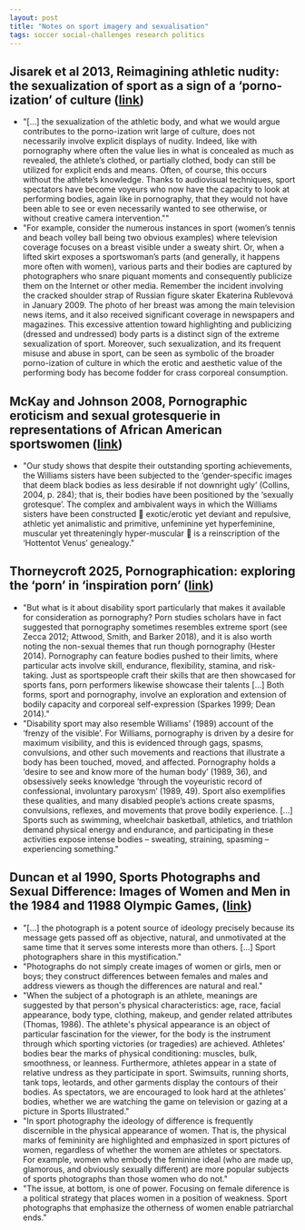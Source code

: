 ```yaml
---
layout: post
title: "Notes on sport imagery and sexualisation"
tags: soccer social-challenges research politics
---
```


## Jisarek et al 2013, Reimagining athletic nudity: the sexualization of sport as a sign of a ‘porno-ization’ of culture ([link](https://www.tandfonline.com/doi/pdf/10.1080/17430437.2012.753525))
- "[...] the sexualization of the athletic body, and what we would argue contributes to the porno-ization writ large of culture, does not necessarily involve explicit displays of nudity. Indeed, like with pornography where often the value lies in what is concealed as much as revealed, the athlete’s clothed, or partially clothed, body can still be utilized for explicit ends and means. Often, of course, this occurs without the athlete’s knowledge. Thanks to audiovisual techniques, sport spectators have become voyeurs who now have the capacity to look at performing bodies, again like in pornography, that they would not have been able to see or even necessarily wanted to see otherwise, or without creative camera intervention.""
- "For example, consider the numerous instances in sport (women’s tennis and beach volley ball being two obvious examples) where television coverage focuses on a breast visible under a sweaty shirt. Or, when a lifted skirt exposes a sportswoman’s parts (and generally, it happens more often with women), various parts and their bodies are captured by photographers who snare piquant moments and consequently publicize them on the Internet or other media. Remember the incident involving the cracked shoulder strap of Russian figure skater Ekaterina Rublevová in January 2009. The photo of her breast was among the main television news items, and it also received significant coverage in newspapers and magazines. This excessive attention toward highlighting and publicizing (dressed and undressed) body parts is a distinct sign of the extreme sexualization of sport. Moreover, such sexualization, and its frequent misuse and abuse in sport, can be seen as symbolic of the broader porno-ization of culture in which the erotic and aesthetic value of the performing body has become fodder for crass corporeal consumption.

## McKay and Johnson 2008, Pornographic eroticism and sexual grotesquerie in representations of African American sportswomen ([link](https://www.tandfonline.com/doi/abs/10.1080/13504630802211985))
- "Our study shows that despite their outstanding sporting achievements, the Williams sisters have been subjected to the ‘gender-specific images that deem black bodies as less desirable if not downright ugly’ (Collins, 2004, p. 284); that is, their bodies have been positioned by the ‘sexually grotesque’. The complex and ambivalent ways in which the Williams sisters have been constructed  exotic/erotic yet deviant and repulsive, athletic yet animalistic and primitive, unfeminine yet hyperfeminine, muscular yet threateningly hyper-muscular  is a reinscription of the ‘Hottentot Venus’ genealogy."

## Thorneycroft 2025, Pornographication: exploring the ‘porn’ in ‘inspiration porn’ ([link](https://www.tandfonline.com/doi/pdf/10.1080/23268743.2023.2251493))
- "But what is it about disability sport particularly that makes it available for consideration as pornography? Porn studies scholars have in fact suggested that pornography sometimes resembles extreme sport (see Zecca 2012; Attwood, Smith, and Barker 2018), and it is also worth noting the non-sexual themes that run though pornography (Hester 2014). Pornography can feature bodies pushed to their limits, where particular acts involve skill, endurance, flexibility, stamina, and risk-taking. Just as sportspeople craft their skills that are then showcased for sports fans, porn performers likewise showcase their talents [...] Both forms, sport and pornography, involve an exploration and extension of bodily capacity and corporeal self-expression (Sparkes 1999; Dean 2014)."
- "Disability sport may also resemble Williams’ (1989) account of the ‘frenzy of the visible’. For Williams, pornography is driven by a desire for maximum visibility, and this is evidenced through gags, spasms, convulsions, and other such movements and reactions that illustrate a body has been touched, moved, and affected. Pornography holds a ‘desire to see and know more of the human body’ (1989, 36), and obsessively seeks knowledge ‘through the voyeuristic record of confessional, involuntary paroxysm’ (1989, 49). Sport also exemplifies these qualities, and many disabled people’s actions create spasms, convulsions, reflexes, and movements that prove bodily experience. [...] Sports such as swimming, wheelchair basketball, athletics, and triathlon demand physical energy and endurance, and participating in these activities expose intense bodies – sweating, straining, spasming – experiencing something."

## Duncan et al 1990, Sports Photographs and Sexual Difference: Images of Women and Men in the 1984 and 11988 Olympic Games, ([link](https://journals.humankinetics.com/view/journals/ssj/7/1/article-p22.xml))
- "[...] the photograph is a potent source of ideology precisely because its message gets passed off as objective, natural, and unmotivated at the same time that it serves some interests more than others. [...] Sport photographers share in this mystification."
- "Photographs do not simply create images of women or girls, men or boys; they construct differences between females and males and address viewers as though the differences are natural and real."
- "When the subject of a photograph is an athlete, meanings are suggested by that person's physical characteristics: age, race, facial appearance, body type, clothing, makeup, and gender related attributes (Thomas, 1986). The athlete's physical appearance is an object of particular fascination for the viewer, for the body is the instrument through which sporting victories (or tragedies) are achieved. Athletes' bodies bear the marks of physical conditioning: muscles, bulk, smoothness, or leanness. Furthermore, athletes appear in a state of relative undress as they participate in sport. Swimsuits, running shorts, tank tops, leotards, and other garments display the contours of their bodies. As spectators, we are encouraged to look hard at the athletes' bodies, whether we are watching the game on television or gazing at a picture in Sports Illustrated."
- "In sport photography the ideology of difference is frequently discernible in the physical appearance of women. That is, the physical marks of femininity are highlighted and emphasized in sport pictures of women, regardless of whether the women are athletes or spectators. For example, women who embody the feminine ideal (who are made up, glamorous, and obviously sexually different) are more popular subjects of sports photographs than those women who do not."
- "The issue, at bottom, is one of power. Focusing on female diference is a political strategy that places women in a position of weakness. Sport photographs that emphasize the otherness of women enable patriarchal ends."
